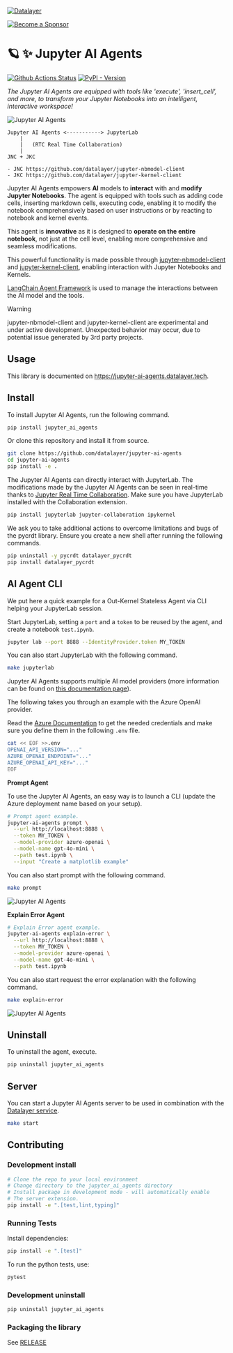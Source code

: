 <!--
  ~ Copyright (c) 2023-2024 Datalayer, Inc.
  ~
  ~ BSD 3-Clause License
-->

[![Datalayer](https://assets.datalayer.tech/datalayer-25.svg)](https://datalayer.io)

[![Become a Sponsor](https://img.shields.io/static/v1?label=Become%20a%20Sponsor&message=%E2%9D%A4&logo=GitHub&style=flat&color=1ABC9C)](https://github.com/sponsors/datalayer)

# 🪐 ✨ Jupyter AI Agents

[![Github Actions Status](https://github.com/datalayer/jupyter-ai-agents/workflows/Build/badge.svg)](https://github.com/datalayer/jupyter-ai-agents/actions/workflows/build.yml)
[![PyPI - Version](https://img.shields.io/pypi/v/jupyter-ai-agents)](https://pypi.org/project/jupyter-ai-agents)

*The Jupyter AI Agents are equipped with tools like 'execute', 'insert_cell', and more, to transform your Jupyter Notebooks into an intelligent, interactive workspace!*

![Jupyter AI Agents](https://assets.datalayer.tech/jupyter-ai-agent/ai-agent-prompt-demo-terminal.gif)

```
Jupyter AI Agents <-----------> JupyterLab
    |
    |   (RTC Real Time Collaboration)
    |
JNC + JKC

- JNC https://github.com/datalayer/jupyter-nbmodel-client
- JKC https://github.com/datalayer/jupyter-kernel-client
```

Jupyter AI Agents empowers **AI** models to **interact** with and **modify Jupyter Notebooks**. The agent is equipped with tools such as adding code cells, inserting markdown cells, executing code, enabling it to modify the notebook comprehensively based on user instructions or by reacting to notebook and kernel events.

This agent is **innovative** as it is designed to **operate on the entire notebook**, not just at the cell level, enabling more comprehensive and seamless modifications.

This powerful functionality is made possible through [jupyter-nbmodel-client](https://github.com/datalayer/jupyter-nbmodel-client) and [jupyter-kernel-client](https://github.com/datalayer/jupyter-kernel-client), enabling interaction with Jupyter Notebooks and Kernels.

[LangChain Agent Framework](https://python.langchain.com/v0.1/docs/modules/agents/how_to/custom_agent/) is used to manage the interactions between the AI model and the tools.

> [!WARNING] 
>
> jupyter-nbmodel-client and jupyter-kernel-client are experimental and under active development.
> Unexpected behavior may occur, due to potential issue generated by 3rd party projects.

## Usage

This library is documented on https://jupyter-ai-agents.datalayer.tech.

## Install

To install Jupyter AI Agents, run the following command.

```bash
pip install jupyter_ai_agents
```

Or clone this repository and install it from source.

```bash
git clone https://github.com/datalayer/jupyter-ai-agents
cd jupyter-ai-agents
pip install -e .
```

The Jupyter AI Agents can directly interact with JupyterLab. The modifications made by the Jupyter AI Agents can be seen in real-time thanks to [Jupyter Real Time Collaboration](https://jupyterlab.readthedocs.io/en/stable/user/rtc.html). Make sure you have JupyterLab installed with the Collaboration extension.

```bash
pip install jupyterlab jupyter-collaboration ipykernel
```

We ask you to take additional actions to overcome limitations and bugs of the pycrdt library. Ensure you create a new shell after running the following commands.

```bash
pip uninstall -y pycrdt datalayer_pycrdt
pip install datalayer_pycrdt
```

## AI Agent CLI

We put here a quick example for a Out-Kernel Stateless Agent via CLI helping your JupyterLab session.

Start JupyterLab, setting a `port` and a `token` to be reused by the agent, and create a notebook `test.ipynb`.

```bash
jupyter lab --port 8888 --IdentityProvider.token MY_TOKEN
```

You can also start JupyterLab with the following command.

```bash
make jupyterlab
```

Jupyter AI Agents supports multiple AI model providers (more information can be found on [this documentation page](https://jupyter-ai-agents.datalayer.tech/docs/models)).

The following takes you through an example with the Azure OpenAI provider.

Read the [Azure Documentation](https://learn.microsoft.com/en-us/azure/ai-services/openai) to get the needed credentials and make sure you define them in the following `.env` file.

```bash
cat << EOF >>.env
OPENAI_API_VERSION="..."
AZURE_OPENAI_ENDPOINT="..."
AZURE_OPENAI_API_KEY="..."
EOF
```

**Prompt Agent**

To use the Jupyter AI Agents, an easy way is to launch a CLI (update the Azure deployment name based on your setup).

```bash
# Prompt agent example.
jupyter-ai-agents prompt \
  --url http://localhost:8888 \
  --token MY_TOKEN \
  --model-provider azure-openai \
  --model-name gpt-4o-mini \
  --path test.ipynb \
  --input "Create a matplotlib example"
```

You can also start prompt with the following command.

```bash
make prompt
```

![Jupyter AI Agents](https://assets.datalayer.tech/jupyter-ai-agent/ai-agent-prompt-demo-terminal.gif)

**Explain Error Agent**

```bash
# Explain Error agent example.
jupyter-ai-agents explain-error \
  --url http://localhost:8888 \
  --token MY_TOKEN \
  --model-provider azure-openai \
  --model-name gpt-4o-mini \
  --path test.ipynb
```

You can also start request the error explanation with the following command.

```bash
make explain-error
```

![Jupyter AI Agents](https://assets.datalayer.tech/jupyter-ai-agent/ai-agent-explainerror-demo-terminal.gif)

## Uninstall

To uninstall the agent, execute.

```bash
pip uninstall jupyter_ai_agents
```

## Server

You can start a Jupyter AI Agents server to be used in combination with the [Datalayer service](https://datalayer.io).

```bash
make start
```

## Contributing

### Development install

```bash
# Clone the repo to your local environment
# Change directory to the jupyter_ai_agents directory
# Install package in development mode - will automatically enable
# The server extension.
pip install -e ".[test,lint,typing]"
```

### Running Tests

Install dependencies:

```bash
pip install -e ".[test]"
```

To run the python tests, use:

```bash
pytest
```

### Development uninstall

```bash
pip uninstall jupyter_ai_agents
```

### Packaging the library

See [RELEASE](RELEASE.md)
